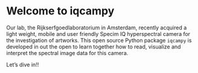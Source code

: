 Welcome to iqcampy
================

<!-- WARNING: THIS FILE WAS AUTOGENERATED! DO NOT EDIT! -->

Our lab, the Rijkserfgoedlaboratorium in Amsterdam, recently acquired a
light weight, mobile and user friendly Specim IQ hyperspectral camera
for the investigation of artworks. This open source Python package
`iqcampy` is developed in out the open to learn together how to read,
visualize and interpret the spectral image data for this camera.

Let’s dive in!!
